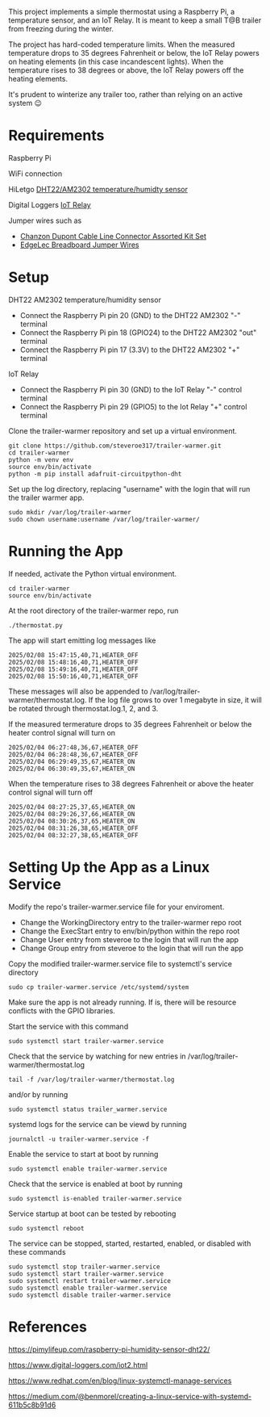 This project implements a simple thermostat using a Raspberry Pi,
a temperature sensor, and an IoT Relay. It is meant to keep a small
T@B trailer from freezing during the winter.

The project has hard-coded temperature limits.  When the measured temperature
drops to 35 degrees Fahrenheit or below, the IoT Relay powers on heating
elements (in this case incandescent lights). When the temperature rises to
38 degrees or above, the IoT Relay powers off the heating elements.

It's prudent to winterize any trailer too, rather than relying on an
active system 😉

# Requirements

Raspberry Pi

WiFi connection

HiLetgo 
[DHT22/AM2302 temperature/humidty sensor](https://www.amazon.com/dp/B0795F19W6?ref=ppx_yo2ov_dt_b_fed_asin_title&th=1)

Digital Loggers
[IoT Relay](https://www.amazon.com/dp/B00WV7GMA2?ref=ppx_yo2ov_dt_b_fed_asin_title)

Jumper wires such as
* [Chanzon Dupont Cable Line Connector Assorted Kit Set](https://www.amazon.com/dp/B09FPGT7JT?ref=ppx_yo2ov_dt_b_fed_asin_title&th=1)
* [EdgeLec Breadboard Jumper Wires](https://www.amazon.com/dp/B07GD3KDG9?ref=ppx_yo2ov_dt_b_fed_asin_title&th=1)

# Setup

DHT22 AM2302 temperature/humidity sensor
* Connect the Raspberry Pi pin 20 (GND) to the DHT22 AM2302 "-" terminal
* Connect the Raspberry Pi pin 18 (GPIO24) to the DHT22 AM2302 "out" terminal
* Connect the Raspberry Pi pin 17 (3.3V) to the DHT22 AM2302 "+" terminal

IoT Relay
* Connect the Raspberry Pi pin 30 (GND) to the IoT Relay "-" control terminal
* Connect the Raspberry Pi pin 29 (GPIO5) to the Iot Relay "+" control terminal

Clone the trailer-warmer repository and set up a virtual environment.

```
git clone https://github.com/steveroe317/trailer-warmer.git
cd trailer-warmer
python -m venv env
source env/bin/activate
python -m pip install adafruit-circuitpython-dht
```

Set up the log directory, replacing "username"
with the login that will run the trailer warmer app.

```
sudo mkdir /var/log/trailer-warmer
sudo chown username:username /var/log/trailer-warmer/
```
# Running the App

If needed, activate the Python virtual environment.

```
cd trailer-warmer
source env/bin/activate
```

At the root directory of the trailer-warmer repo, run

```
./thermostat.py
```

The app will start emitting log messages like

```
2025/02/08 15:47:15,40,71,HEATER_OFF
2025/02/08 15:48:16,40,71,HEATER_OFF
2025/02/08 15:49:16,40,71,HEATER_OFF
2025/02/08 15:50:16,40,71,HEATER_OFF
```

These messages will also be appended to /var/log/trailer-warmer/thermostat.log.
If the log file grows to over 1 megabyte in size, it will be rotated
through thermostat.log.1, 2, and 3.

If the measured termerature drops to 35 degrees Fahrenheit
or below the heater control signal will turn on

```
2025/02/04 06:27:48,36,67,HEATER_OFF
2025/02/04 06:28:48,36,67,HEATER_OFF
2025/02/04 06:29:49,35,67,HEATER_ON
2025/02/04 06:30:49,35,67,HEATER_ON
```

When the temperature rises to 38 degrees Fahrenheit or above
the heater control signal will turn off

```
2025/02/04 08:27:25,37,65,HEATER_ON
2025/02/04 08:29:26,37,66,HEATER_ON
2025/02/04 08:30:26,37,65,HEATER_ON
2025/02/04 08:31:26,38,65,HEATER_OFF
2025/02/04 08:32:27,38,65,HEATER_OFF
```

# Setting Up the App as a Linux Service

Modify the repo's trailer-warmer.service file for your enviroment.

* Change the WorkingDirectory entry to the trailer-warmer repo root
* Change the ExecStart entry to env/bin/python within the repo root
* Change User entry from steveroe to the login that will run the app
* Change Group entry from steveroe to the login that will run the app

Copy the modified trailer-warmer.service file to systemctl's service
directory

```
sudo cp trailer-warmer.service /etc/systemd/system
```

Make sure the app is not already running. If is, there will be resource
conflicts with the GPIO libraries.

Start the service with this command

```
sudo systemctl start trailer-warmer.service
```

Check that the service by watching for new entries in
/var/log/trailer-warmer/thermostat.log

```
tail -f /var/log/trailer-warmer/thermostat.log
```

and/or by running

```
sudo systemctl status trailer_warmer.service
```

systemd logs for the service can be viewd by running

```
journalctl -u trailer-warmer.service -f
```

Enable the service to start at boot by running

```
sudo systemctl enable trailer-warmer.service
```

Check that the service is enabled at boot by running

```
sudo systemctl is-enabled trailer-warmer.service
```

Service startup at boot can be tested by rebooting

```
sudo systemctl reboot
```

The service can be stopped, started, restarted, enabled, or disabled with these
commands

```
sudo systemctl stop trailer-warmer.service
sudo systemctl start trailer-warmer.service
sudo systemctl restart trailer-warmer.service
sudo systemctl enable trailer-warmer.service
sudo systemctl disable trailer-warmer.service
```

# References

https://pimylifeup.com/raspberry-pi-humidity-sensor-dht22/

https://www.digital-loggers.com/iot2.html

https://www.redhat.com/en/blog/linux-systemctl-manage-services

https://medium.com/@benmorel/creating-a-linux-service-with-systemd-611b5c8b91d6
